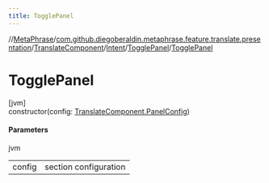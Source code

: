 ```yaml
---
title: TogglePanel
---
```

//[MetaPhrase](../../../../../index.html)/[com.github.diegoberaldin.metaphrase.feature.translate.presentation](../../../index.html)/[TranslateComponent](../../index.html)/[Intent](../index.html)/[TogglePanel](index.html)/[TogglePanel](-toggle-panel.html)



# TogglePanel



[jvm]\
constructor(config: [TranslateComponent.PanelConfig](../../-panel-config/index.html))



#### Parameters


jvm

| | |
|---|---|
| config | section configuration |




